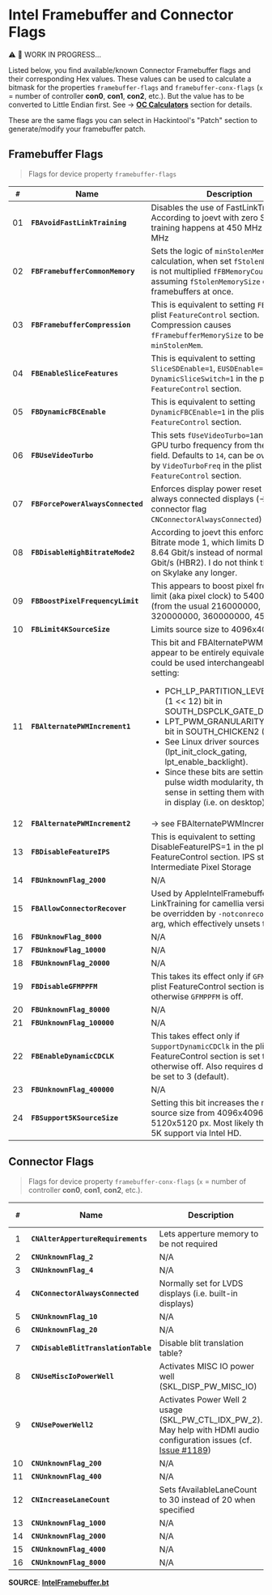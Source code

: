 # Intel Framebuffer and Connector Flags

:warning: :construction: WORK IN PROGRESS… 

Listed below, you find available/known Connector Framebuffer flags and their corresponding Hex values. These values can be used to calculate a bitmask for the properties `framebuffer-flags` and `framebuffer-conx-flags` (`x` = number of controller **con0**, **con1**, **con2**, etc.). But the value has to be converted to Little Endian first. See &rarr; [**OC Calculators**](https://github.com/5T33Z0/OC-Little-Translated/tree/main/B_OC_Calculators) section for details. 

These are the same flags you can select in Hackintool's "Patch" section to generate/modify your framebuffer patch.

## Framebuffer Flags
> Flags for device property `framebuffer-flags`

`#`|Name                        | Description | Hex Value
:-:|----------------------------|-------------|-----------:
01 |**`FBAvoidFastLinkTraining`** | Disables the use of FastLinkTraining. According to joevt with zero SKL link training happens at 450 MHz else at 540 MHz  | 0x1
02 |**`FBFramebufferCommonMemory`**  | Sets the logic of `minStolenMem` calculation, when set `fStolenMemorySize` is not multiplied `fFBMemoryCount`, assuming `fStolenMemorySize` counts all framebuffers at once. | 0x2
03 |**`FBFramebufferCompression`** |This is equivalent to setting `FBC=1` in the plist `FeatureControl` section. Compression causes `fFramebufferMemorySize` to be added to `minStolenMem`.| 0x4
04 |**`FBEnableSliceFeatures`** | This is equivalent to setting `SliceSDEnable=1`, `EUSDEnable=1`, `DynamicSliceSwitch=1` in the plist `FeatureControl` section. |0x8
05 |**`FBDynamicFBCEnable`** |This is equivalent to setting `DynamicFBCEnable=1` in the plist `FeatureControl` section.|0x10
06 |**`FBUseVideoTurbo`** |This sets `fUseVideoTurbo=1`and loads GPU turbo frequency from the specific field. Defaults to `14`, can be overridden by `VideoTurboFreq` in the plist `FeatureControl` section.| 0x20
07 |**`FBForcePowerAlwaysConnected`** | Enforces display power reset even on always connected displays (&rarr; see connector flag `CNConnectorAlwaysConnected`)|0x40
08 |**`FBDisableHighBitrateMode2`**   | According to joevt this enforces High Bitrate mode 1, which limits DP bitrate to 8.64 Gbit/s instead of normal 17.28 Gbit/s (HBR2). I do not think this is used on Skylake any longer.|0x80
09 |**`FBBoostPixelFrequencyLimit`**  | This appears to boost pixel frequency limit (aka pixel clock) to 540000000 Hz (from the usual 216000000, 320000000, 360000000, 450000000)|0x100
10 |**`FBLimit4KSourceSize`** | Limits source size to 4096x4096 px| 0x200
11 |**`FBAlternatePWMIncrement1`** | This bit and FBAlternatePWMIncrement2 appear to be entirely equivalent and could be used interchangeably. Result in setting: <ul> <li> PCH_LP_PARTITION_LEVEL_DISABLE (1 << 12) bit in SOUTH_DSPCLK_GATE_D (0xc2020) <li>LPT_PWM_GRANULARITY (1 << 5) bit in SOUTH_CHICKEN2 (0xc2004) <li>See Linux driver sources (lpt_init_clock_gating, lpt_enable_backlight). <li>Since these bits are setting backlight pulse width modularity, there is no sense in setting them without a built-in display (i.e. on desktop).|0x400
12 |**`FBAlternatePWMIncrement2`** | &rarr; see FBAlternatePWMIncrement1 |0x800
13 |**`FBDisableFeatureIPS`** | This is equivalent to setting DisableFeatureIPS=1 in the plist FeatureControl section. IPS stands for Intermediate Pixel Storage | 0x1000
14 |**`FBUnknownFlag_2000`** | N/A |0x2000
15 |**`FBAllowConnectorRecover`** | Used by AppleIntelFramebufferController LinkTraining for camellia version 2. Can be overridden by `-notconrecover` boot-arg, which effectively unsets this bit. | 0x4000
16 |**`FBUnknowFlag_8000`** | N/A |0x8000
17 |**`FBUnknowFlag_10000`** | N/A |0x10000
18 |**`FBUnknownFlag_20000`** | N/A |0x20000
19 |**`FBDisableGFMPPFM`** | This takes its effect only if `GFMPPFM` in the plist FeatureControl section is set to `2`, otherwise `GFMPPFM` is off.| 0x40000
20 |**`FBUnknownFlag_80000`** | N/A |0x80000
21 |**`FBUnknownFlag_100000`** | N/A |0x100000
22 |**`FBEnableDynamicCDCLK`** | This takes effect only if `SupportDynamicCDClk` in the plist FeatureControl section is set to `1`, otherwise off. Also requires dc6config to be set to 3 (default).|0x200000
23 |**`FBUnknownFlag_400000`** | N/A |0x400000
24 |**`FBSupport5KSourceSize`** | Setting this bit increases the maximum source size from 4096x4096 px to 5120x5120 px. Most likely this enables 5K support via Intel HD. |0x800000

## Connector Flags
> Flags for device property `framebuffer-conx-flags` (`x` = number of controller **con0**, **con1**, **con2**, etc.).

`#`|Name                         | Description | Hex Value
:-:|-----------------------------|-------------|----------:
1 | **`CNAlterAppertureRequirements`** | Lets apperture memory to be not required | 0x1
2 | **`CNUnknownFlag_2`** | N/A | 0x2
3 | **`CNUnknownFlag_4`** | N/A| 0x4
4 | **`CNConnectorAlwaysConnected`** |Normally set for LVDS displays (i.e. built-in displays)|0x8
5 | **`CNUnknownFlag_10`**| N/A |0x10
6 | **`CNUnknownFlag_20`**| N/A |0x20
7 | **`CNDisableBlitTranslationTable`** | Disable blit translation table? | 0x40
8 | **`CNUseMiscIoPowerWell`** | Activates MISC IO power well (SKL_DISP_PW_MISC_IO) |0x80
9 | **`CNUsePowerWell2`** | Activates Power Well 2 usage (SKL_PW_CTL_IDX_PW_2). May help with HDMI audio configuration issues (cf. [Issue #1189](https://github.com/acidanthera/bugtracker/issues/1189))|0x100
10 | **`CNUnknownFlag_200`** |N/A|0x200
11 | **`CNUnknownFlag_400`** |N/A|0x400
12 | **`CNIncreaseLaneCount`** |Sets fAvailableLaneCount to 30 instead of 20 when specified|0x800
13 | **`CNUnknownFlag_1000`** |N/A|0x1000
14 | **`CNUnknownFlag_2000`** |N/A|0x2000
15 | **`CNUnknownFlag_4000`** |N/A|0x4000
16 | **`CNUnknownFlag_8000`** |N/A|0x8000

**SOURCE**: [**IntelFramebuffer.bt**](https://github.com/acidanthera/WhateverGreen/blob/master/Manual/IntelFramebuffer.bt)
